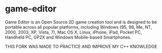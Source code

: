 game-editor
===========

Game Editor is an Open Source 2D game creation tool and is designed to be portable across all popular platforms, including Windows (95, 98, Me, NT, 2000, 2003, XP, Vista, 7), Mac OS X, Linux, iPhone, iPad, Pocket PC, Handheld PC, GP2X and Windows Mobile-based Smartphones.

THIS FORK WAS MADE TO PRACTICE AND IMPROVE MY C++ KNOWLEDGE
